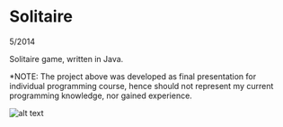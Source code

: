 # Solitaire
5/2014

Solitaire game, written in Java.

*NOTE:
The project above was developed as final presentation for individual programming course, hence should not represent my current programming knowledge, nor gained experience.

![alt text](http://yaellandau.url.ph/wp-content/uploads/2014/03/soliterIMG.png)


